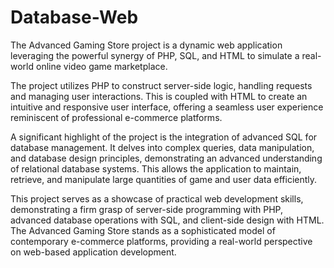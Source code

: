 # Database-Web
The Advanced Gaming Store project is a dynamic web application leveraging the powerful synergy of PHP, SQL, and HTML to simulate a real-world online video game marketplace.

The project utilizes PHP to construct server-side logic, handling requests and managing user interactions. This is coupled with HTML to create an intuitive and responsive user interface, offering a seamless user experience reminiscent of professional e-commerce platforms.

A significant highlight of the project is the integration of advanced SQL for database management. It delves into complex queries, data manipulation, and database design principles, demonstrating an advanced understanding of relational database systems. This allows the application to maintain, retrieve, and manipulate large quantities of game and user data efficiently.

This project serves as a showcase of practical web development skills, demonstrating a firm grasp of server-side programming with PHP, advanced database operations with SQL, and client-side design with HTML. The Advanced Gaming Store stands as a sophisticated model of contemporary e-commerce platforms, providing a real-world perspective on web-based application development.
